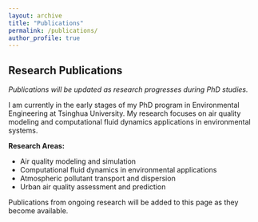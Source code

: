 ```yaml
---
layout: archive
title: "Publications"
permalink: /publications/
author_profile: true
---
```


## Research Publications

*Publications will be updated as research progresses during PhD studies.*

I am currently in the early stages of my PhD program in Environmental Engineering at Tsinghua University. My research focuses on air quality modeling and computational fluid dynamics applications in environmental systems. 

**Research Areas:**
- Air quality modeling and simulation
- Computational fluid dynamics in environmental applications
- Atmospheric pollutant transport and dispersion
- Urban air quality assessment and prediction

Publications from ongoing research will be added to this page as they become available.

<!--
{% if author.googlescholar %}
  You can also find my articles on <u><a href="{{author.googlescholar}}">my Google Scholar profile</a>.</u>
{% endif %}

{% include base_path %}

{% for post in site.publications reversed %}
  {% include archive-single.html %}
{% endfor %}
-->
